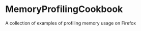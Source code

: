 MemoryProfilingCookbook
=======================

A collection of examples of profiling memory usage on Firefox
